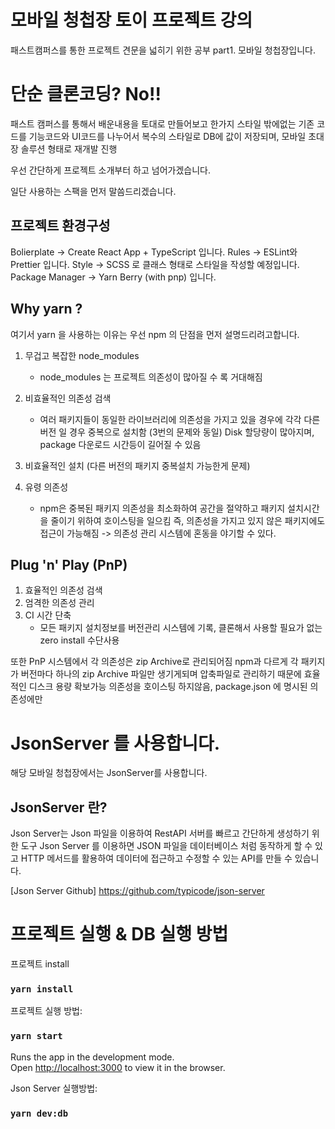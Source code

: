 # 모바일 청첩장 토이 프로젝트 강의

패스트캠퍼스를 통한 프로젝트 견문을 넓히기 위한 공부 part1. 모바일 청첩장입니다.

# 단순 클론코딩? No!!
패스트 캠퍼스를 통해서 배운내용을 토대로 만들어보고 한가지 스타일 밖에없는 기존 코드를 기능코드와 UI코드를 나누어서
복수의 스타일로 DB에 값이 저장되며, 모바일 초대장 솔루션 형태로 재개발 진행

우선 간단하게 프로젝트 소개부터 하고 넘어가겠습니다.

일단 사용하는 스팩을 먼저 말씀드리겠습니다.

## 프로젝트 환경구성

Bolierplate -> Create React App + TypeScript 입니다.
Rules -> ESLint와 Prettier 입니다.
Style -> SCSS 로 클래스 형태로 스타일을 작성할 예정입니다.
Package Manager -> Yarn Berry (with pnp) 입니다.

## Why yarn ?

여기서 yarn 을 사용하는 이유는 우선 npm 의 단점을 먼저 설명드리려고합니다.

1. 무겁고 복잡한 node_modules
   - node_modules 는 프로젝트 의존성이 많아질 수 록 거대해짐
2. 비효율적인 의존성 검색
   - 여러 패키지들이 동일한 라이브러리에 의존성을 가지고 있을 경우에 각각 다른 버전 일 경우 중복으로 설치함
     (3번의 문제와 동일) Disk 할당량이 많아지며, package 다운로드 시간등이 길어질 수 있음
3. 비효율적인 설치 (다른 버전의 패키지 중복설치 가능한게 문제)

4. 유령 의존성
   - npm은 중복된 패키지 의존성을 최소화하여 공간을 절약하고 패키지 설치시간을 줄이기 위하여 호이스팅을 일으킴
     즉, 의존성을 가지고 있지 않은 패키지에도 접근이 가능해짐 -> 의존성 관리 시스템에 혼동을 야기할 수 있다.

## Plug 'n' Play (PnP)

1.  효율적인 의존성 검색
2.  엄격한 의존성 관리
3.  CI 시간 단축
    - 모든 패키지 설치정보를 버전관리 시스템에 기록, 클론해서 사용할 필요가 없는 zero install 수단사용

또한 PnP 시스템에서 각 의존성은 zip Archive로 관리되어짐
npm과 다르게 각 패키지가 버전마다 하나의 zip Archive 파일만 생기게되며
압축파일로 관리하기 때문에 효율적인 디스크 용량 확보가능
의존성을 호이스팅 하지않음, package.json 에 명시된 의존성에만

# JsonServer 를 사용합니다.

해당 모바일 청첩장에서는 JsonServer를 사용합니다.

## JsonServer 란?

Json Server는 Json 파일을 이용하여 RestAPI 서버를 빠르고 간단하게 생성하기 위한 도구
Json Server 를 이용하면 JSON 파일을 데이터베이스 처럼 동작하게 할 수 있고 HTTP 메서드를 활용하여 데이터에 접근하고 수정할 수 있는
API를 만들 수 있습니다.

[Json Server Github]
https://github.com/typicode/json-server

# 프로젝트 실행 & DB 실행 방법

프로젝트 install
### `yarn install`

프로젝트 실행 방법:

### `yarn start`

Runs the app in the development mode.\
Open [http://localhost:3000](http://localhost:3000) to view it in the browser.

Json Server 실행방법:
### `yarn dev:db`
